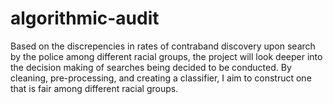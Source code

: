 # algorithmic-audit
Based on the discrepencies in rates of contraband discovery upon search by the police among different racial groups, the project will look deeper into the decision making of searches being decided to be conducted.
By cleaning, pre-processing, and creating a classifier, I aim to construct one that is fair among different racial groups.
